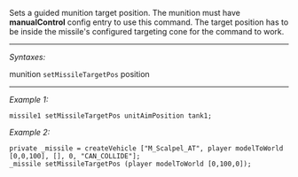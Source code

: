 Sets a guided munition target position.
The munition must have **manualControl** config entry to use this command.
The target position has to be inside the missile's configured targeting cone for the command to work.


---
*Syntaxes:*

munition `setMissileTargetPos` position

---
*Example 1:*

```sqf
missile1 setMissileTargetPos unitAimPosition tank1;
```

*Example 2:*

```sqf
private _missile = createVehicle ["M_Scalpel_AT", player modelToWorld [0,0,100], [], 0, "CAN_COLLIDE"];
_missile setMissileTargetPos (player modelToWorld [0,100,0]);
```